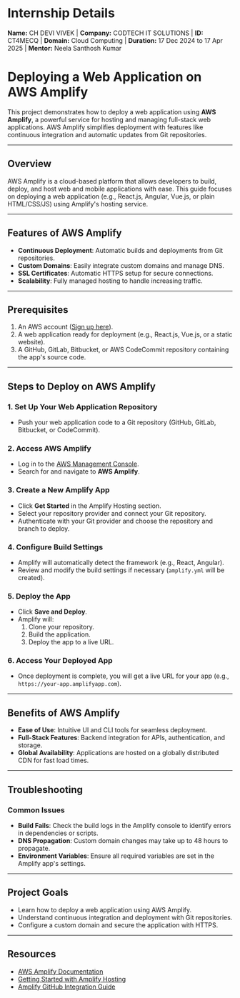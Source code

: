 # Internship Details

**Name:** CH DEVI VIVEK | **Company:** CODTECH IT SOLUTIONS | **ID:** CT4MECQ | **Domain:** Cloud Computing | **Duration:** 17 Dec 2024 to 17 Apr 2025 | **Mentor:** Neela Santhosh Kumar


# Deploying a Web Application on AWS Amplify

This project demonstrates how to deploy a web application using **AWS Amplify**, a powerful service for hosting and managing full-stack web applications. AWS Amplify simplifies deployment with features like continuous integration and automatic updates from Git repositories.

---

## Overview

AWS Amplify is a cloud-based platform that allows developers to build, deploy, and host web and mobile applications with ease. This guide focuses on deploying a web application (e.g., React.js, Angular, Vue.js, or plain HTML/CSS/JS) using Amplify's hosting service.

---

## Features of AWS Amplify
- **Continuous Deployment**: Automatic builds and deployments from Git repositories.
- **Custom Domains**: Easily integrate custom domains and manage DNS.
- **SSL Certificates**: Automatic HTTPS setup for secure connections.
- **Scalability**: Fully managed hosting to handle increasing traffic.

---

## Prerequisites

1. An AWS account ([Sign up here](https://aws.amazon.com/)).
2. A web application ready for deployment (e.g., React.js, Vue.js, or a static website).
3. A GitHub, GitLab, Bitbucket, or AWS CodeCommit repository containing the app's source code.

---

## Steps to Deploy on AWS Amplify

### 1. Set Up Your Web Application Repository
- Push your web application code to a Git repository (GitHub, GitLab, Bitbucket, or CodeCommit).

### 2. Access AWS Amplify
- Log in to the [AWS Management Console](https://aws.amazon.com/).
- Search for and navigate to **AWS Amplify**.

### 3. Create a New Amplify App
- Click **Get Started** in the Amplify Hosting section.
- Select your repository provider and connect your Git repository.
- Authenticate with your Git provider and choose the repository and branch to deploy.

### 4. Configure Build Settings
- Amplify will automatically detect the framework (e.g., React, Angular).
- Review and modify the build settings if necessary (`amplify.yml` will be created).

### 5. Deploy the App
- Click **Save and Deploy**.
- Amplify will:
  1. Clone your repository.
  2. Build the application.
  3. Deploy the app to a live URL.

### 6. Access Your Deployed App
- Once deployment is complete, you will get a live URL for your app (e.g., `https://your-app.amplifyapp.com`).

---

## Benefits of AWS Amplify
- **Ease of Use**: Intuitive UI and CLI tools for seamless deployment.
- **Full-Stack Features**: Backend integration for APIs, authentication, and storage.
- **Global Availability**: Applications are hosted on a globally distributed CDN for fast load times.

---

## Troubleshooting

### Common Issues
- **Build Fails**: Check the build logs in the Amplify console to identify errors in dependencies or scripts.
- **DNS Propagation**: Custom domain changes may take up to 48 hours to propagate.
- **Environment Variables**: Ensure all required variables are set in the Amplify app's settings.

---

## Project Goals
- Learn how to deploy a web application using AWS Amplify.
- Understand continuous integration and deployment with Git repositories.
- Configure a custom domain and secure the application with HTTPS.

---

## Resources
- [AWS Amplify Documentation](https://docs.amplify.aws/)
- [Getting Started with Amplify Hosting](https://docs.amplify.aws/start/hosting/)
- [Amplify GitHub Integration Guide](https://docs.amplify.aws/cli/hosting/hosting-and-ci-cd/)
